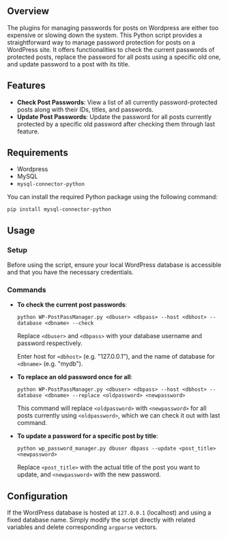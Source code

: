 ## Overview

The plugins for managing passwords for posts on Wordpress are either too expensive or slowing down the system. This Python script provides a straightforward way to manage password protection for posts on a WordPress site. It offers functionalities to check the current passwords of protected posts, replace the password for all posts using a specific old one, and update password to a post with its title.

## Features

- **Check Post Passwords**: View a list of all currently password-protected posts along with their IDs, titles, and passwords.
- **Update Post Passwords**: Update the password for all posts currently protected by a specific old password after checking them through last feature.

## Requirements

- Wordpress
- MySQL
- `mysql-connector-python`

You can install the required Python package using the following command:

```
pip install mysql-connector-python
```

## Usage

### Setup

Before using the script, ensure your local WordPress database is accessible and that you have the necessary credentials.

### Commands

- **To check the current post passwords**:

  ```
  python WP-PostPassManager.py <dbuser> <dbpass> --host <dbhost> --database <dbname> --check
  ```

  Replace `<dbuser>` and `<dbpass>` with your database username and password respectively.

  Enter host for `<dbhost>` (e.g. "127.0.0.1"), and the name of database for `<dbname>` (e.g. "mydb").

- **To replace an old password once for all**:

  ```
  python WP-PostPassManager.py <dbuser> <dbpass> --host <dbhost> --database <dbname> --replace <oldpassword> <newpassword>
  ```

  This command will replace `<oldpassword>` with `<newpassword>` for all posts currently using `<oldpassword>`, which we can check it out with last command.

- **To update a password for a specific post by title**:

  ```
  python wp_password_manager.py dbuser dbpass --update <post_title> <newpassword>
  ```

  Replace `<post_title>` with the actual title of the post you want to update, and `<newpassword>` with the new password.

## Configuration

If the WordPress database is hosted at `127.0.0.1` (localhost) and using a fixed database name. Simply modify the script directly with related variables and delete corresponding `argparse` vectors.
